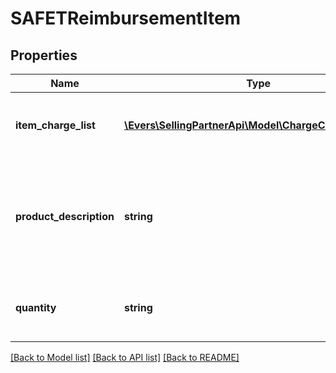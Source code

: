 # SAFETReimbursementItem

## Properties
Name | Type | Description | Notes
------------ | ------------- | ------------- | -------------
**item_charge_list** | [**\Evers\SellingPartnerApi\Model\ChargeComponentList**](ChargeComponentList.md) | A list of charges associated with the item. | [optional] 
**product_description** | **string** | The description of the item as shown on the product detail page on the retail website. | [optional] 
**quantity** | **string** | The number of units of the item being reimbursed. | [optional] 

[[Back to Model list]](../README.md#documentation-for-models) [[Back to API list]](../README.md#documentation-for-api-endpoints) [[Back to README]](../README.md)


